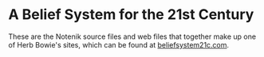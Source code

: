 # A Belief System for the 21st Century

These are the Notenik source files and web files that together make up one of Herb Bowie's sites, which can be found at [beliefsystem21c.com](https://beliefsystem21c.com).

